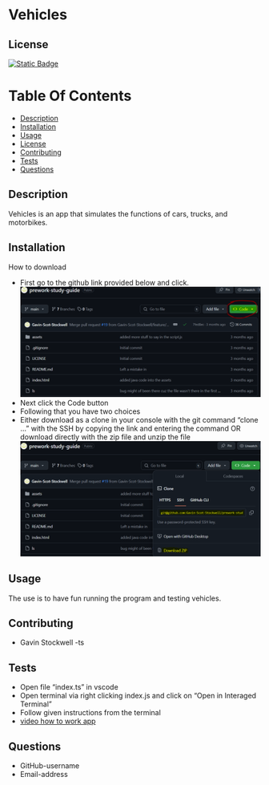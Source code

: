 
# Vehicles

## License
[![Static Badge](https://img.shields.io/badge/License-Mit_License-name?style=flat&logo=%23512BD4&logoColor=%2300bfff&labelColor=%23add8e6&color=%2300bfff)](https://mit-license.org/)


# Table Of Contents
* [Description](#description)
* [Installation](#installation)
* [Usage](#usage)
* [License](#license)
* [Contributing](#contributing)
* [Tests](#tests)
* [Questions](#questions)


## Description
Vehicles is an app that simulates the functions of cars, trucks, and motorbikes.

## Installation
How to download
* First go to the github link provided below and click.
![image one showing how to click on green code button](./img/V1.PNG)
* Next click the Code button
* Following that you have two choices
* Either download as a clone in your console with the git command “clone …” with the SSH by copying the link and entering the command OR download directly with the zip file and unzip the file
![How to download each](./img/V2.PNG)


## Usage
The use is to have fun running the program and testing vehicles.




## Contributing
* Gavin Stockwell -ts


## Tests
* Open file “index.ts” in vscode
* Open terminal via right clicking index.js and click on “Open in Interaged Terminal”
* Follow given instructions from the terminal
* [video how to work app](https://youtu.be/f-OX7oOCc3I)

## Questions
* GitHub-username 
* Email-address 


